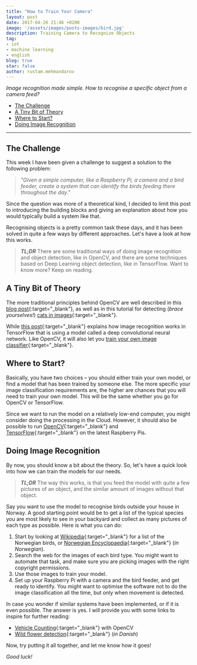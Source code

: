 ```yaml
---
title: "How to Train Your Camera"
layout: post
date: 2017-04-26 21:46 +0200
image: '/assets/images/posts-images/bird.jpg'
description: Training Camera to Recognize Objects
tag:
- iot
- machine learning
- english
blog: true
star: false
author: rustam.mehmandarov
---
```


_Image recognition made simple. How to recognise a specific object from a camera feed?_

- [The Challenge](#the-challenge)
- [A Tiny Bit of Theory](#a-tiny-bit-of-theory)
- [Where to Start?](#where-to-start)
- [Doing Image Recognition](#doing-image-recognition)

---

## The Challenge

This week I have been given a challenge to suggest a solution to the following problem:

> *"Given a simple computer, like a Raspberry Pi, a camera and a bird feeder, create a system that can identify the birds feeding there throughout the day."*

Since the question was more of a theoretical kind, I decided to limit this post to introducing the building blocks and giving an explanation about how you would typically build a system like that.

Recognising objects is a pretty common task these days, and it has been solved in quite a few ways by different approaches. Let's have a look at how this works.

> _**TL;DR**_ There are some traditional ways of doing image recognition and object detection, like in OpenCV, and there are some techniques based on Deep Learning object detection, like in TensorFlow. Want to know more? Keep on reading.


## A Tiny Bit of Theory

The more traditional principles behind OpenCV are well described in this [blog post][1]{:target="_blank"}, as well as in this tutorial for detecting (*brace yourselves!*) [cats in images][2]{:target="_blank"}.

While [this post][4]{:target="_blank"} explains how image recognition works in TensorFlow that is using a model called a deep convolutional neural network. Like OpenCV, it will also let you [train your own image classifier][3]{:target="_blank"}.


## Where to Start?

Basically, you have two choices – you should either train your own model, or find a model that has been trained by someone else. The more specific your image classification requirements are, the higher are chances that you will need to train your own model. This will be the same whether you go for OpenCV or TensorFlow.

Since we want to run the model on a relatively low-end computer, you might consider doing the processing in the Cloud. However, it should also be possible to run [OpenCV][5]{:target="_blank"} and [TensorFlow][6]{:target="_blank"} on the latest Raspberry Pis.


## Doing Image Recognition

By now, you should know a bit about the theory. So, let's have a quick look into how we can train the models for our needs. 

> _**TL;DR**_ The way this works, is that you feed the model with quite a few pictures of an object, and the similar amount of images without that object.

Say you want to use the model to recognise birds outside your house in Norway. A good starting point would be to get a list of the typical species you are most likely to see in your backyard and collect as many pictures of each type as possible. Here is what you can do:

1. Start by looking at [Wikipedia][7]{:target="_blank"} for a list of the Norwegian birds, or [Norwegian Encyclopaedia][8]{:target="_blank"} (*in Norwegian*).
2. Search the web for the images of each bird type. You might want to automate that task, and make sure you are picking images with the right copyright permissions.
3. Use those images to train your model.
4. Set up your Raspberry Pi with a camera and the bird feeder, and get ready to identify. You might want to optimise the software not to do the image classification all the time, but only when movement is detected.

In case you wonder if similar systems have been implemented, or if it is even possible. The answer is yes. I will provide you with some links to inspire for further reading:

* [Vehicle Counting][9]{:target="_blank"} with OpenCV
* [Wild flower detection][10]{:target="_blank"} (*in Danish*)

Now, try putting it all together, and let me know how it goes! 

*Good luck!*

[1]: http://www.learnopencv.com/image-recognition-and-object-detection-part1/
[2]: http://www.pyimagesearch.com/2016/06/20/detecting-cats-in-images-with-opencv/
[3]: https://research.googleblog.com/2016/03/train-your-own-image-classifier-with.html
[4]: https://www.tensorflow.org/tutorials/image_recognition
[5]: http://www.pyimagesearch.com/2016/04/18/install-guide-raspberry-pi-3-raspbian-jessie-opencv-3/
[6]: https://svds.com/tensorflow-image-recognition-raspberry-pi/
[7]: https://en.wikipedia.org/wiki/List_of_birds_of_Norway
[8]: https://snl.no/Fugler_i_Norge
[9]: https://www.youtube.com/watch?v=S-W9tMZu8PU
[10]: http://www.fyens.dk/article/3141726?fbrefresh=true
